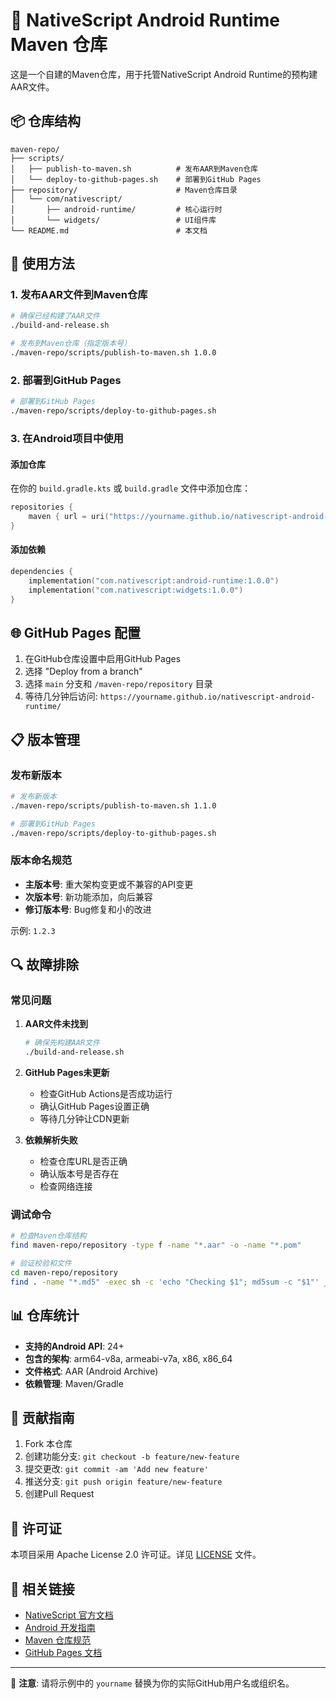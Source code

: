 # 🚀 NativeScript Android Runtime Maven 仓库

这是一个自建的Maven仓库，用于托管NativeScript Android Runtime的预构建AAR文件。

## 📦 仓库结构

```
maven-repo/
├── scripts/
│   ├── publish-to-maven.sh          # 发布AAR到Maven仓库
│   └── deploy-to-github-pages.sh    # 部署到GitHub Pages
├── repository/                      # Maven仓库目录
│   └── com/nativescript/
│       ├── android-runtime/         # 核心运行时
│       └── widgets/                 # UI组件库
└── README.md                        # 本文档
```

## 🔧 使用方法

### 1. 发布AAR文件到Maven仓库

```bash
# 确保已经构建了AAR文件
./build-and-release.sh

# 发布到Maven仓库（指定版本号）
./maven-repo/scripts/publish-to-maven.sh 1.0.0
```

### 2. 部署到GitHub Pages

```bash
# 部署到GitHub Pages
./maven-repo/scripts/deploy-to-github-pages.sh
```

### 3. 在Android项目中使用

#### 添加仓库

在你的 `build.gradle.kts` 或 `build.gradle` 文件中添加仓库：

```kotlin
repositories {
    maven { url = uri("https://yourname.github.io/nativescript-android-runtime/maven-repo/repository") }
}
```

#### 添加依赖

```kotlin
dependencies {
    implementation("com.nativescript:android-runtime:1.0.0")
    implementation("com.nativescript:widgets:1.0.0")
}
```

## 🌐 GitHub Pages 配置

1. 在GitHub仓库设置中启用GitHub Pages
2. 选择 "Deploy from a branch"
3. 选择 `main` 分支和 `/maven-repo/repository` 目录
4. 等待几分钟后访问: `https://yourname.github.io/nativescript-android-runtime/`

## 📋 版本管理

### 发布新版本

```bash
# 发布新版本
./maven-repo/scripts/publish-to-maven.sh 1.1.0

# 部署到GitHub Pages
./maven-repo/scripts/deploy-to-github-pages.sh
```

### 版本命名规范

- **主版本号**: 重大架构变更或不兼容的API变更
- **次版本号**: 新功能添加，向后兼容
- **修订版本号**: Bug修复和小的改进

示例: `1.2.3`

## 🔍 故障排除

### 常见问题

1. **AAR文件未找到**
   ```bash
   # 确保先构建AAR文件
   ./build-and-release.sh
   ```

2. **GitHub Pages未更新**
   - 检查GitHub Actions是否成功运行
   - 确认GitHub Pages设置正确
   - 等待几分钟让CDN更新

3. **依赖解析失败**
   - 检查仓库URL是否正确
   - 确认版本号是否存在
   - 检查网络连接

### 调试命令

```bash
# 检查Maven仓库结构
find maven-repo/repository -type f -name "*.aar" -o -name "*.pom"

# 验证校验和文件
cd maven-repo/repository
find . -name "*.md5" -exec sh -c 'echo "Checking $1"; md5sum -c "$1"' _ {} \;
```

## 📊 仓库统计

- **支持的Android API**: 24+
- **包含的架构**: arm64-v8a, armeabi-v7a, x86, x86_64
- **文件格式**: AAR (Android Archive)
- **依赖管理**: Maven/Gradle

## 🤝 贡献指南

1. Fork 本仓库
2. 创建功能分支: `git checkout -b feature/new-feature`
3. 提交更改: `git commit -am 'Add new feature'`
4. 推送分支: `git push origin feature/new-feature`
5. 创建Pull Request

## 📄 许可证

本项目采用 Apache License 2.0 许可证。详见 [LICENSE](../LICENSE) 文件。

## 🔗 相关链接

- [NativeScript 官方文档](https://docs.nativescript.org/)
- [Android 开发指南](https://developer.android.com/guide)
- [Maven 仓库规范](https://maven.apache.org/repository-layout.html)
- [GitHub Pages 文档](https://docs.github.com/en/pages)

---

📝 **注意**: 请将示例中的 `yourname` 替换为你的实际GitHub用户名或组织名。